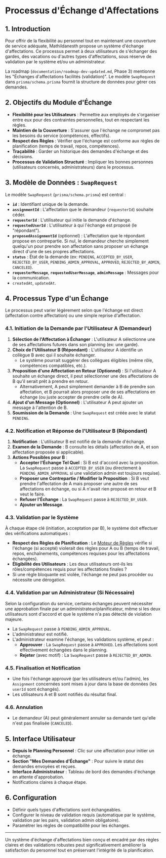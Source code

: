 # Processus d'Échange d'Affectations

## 1. Introduction

Pour offrir de la flexibilité au personnel tout en maintenant une couverture de service adéquate, Mathildanesth propose un système d'échange d'affectations. Ce processus permet à deux utilisateurs de s'échanger des gardes, des vacations ou d'autres types d'affectations, sous réserve de validation par le système et/ou un administrateur.

La roadmap (`documentation/roadmap-dev-updated.md`, Phase 3) mentionne les "Échanges d'affectations facilités (validation)". Le modèle `SwapRequest` dans `prisma/schema.prisma` fournit la structure de données pour gérer ces demandes.

## 2. Objectifs du Module d'Échange

- **Flexibilité pour les Utilisateurs** : Permettre aux employés de s'organiser entre eux pour des contraintes personnelles, tout en respectant les règles.
- **Maintien de la Couverture** : S'assurer que l'échange ne compromet pas les besoins du service (compétences, effectifs).
- **Respect des Règles** : Vérifier que l'échange est conforme aux règles de planification (temps de travail, repos, compétences).
- **Traçabilité** : Garder un historique des demandes d'échange et des décisions.
- **Processus de Validation Structuré** : Impliquer les bonnes personnes (utilisateurs concernés, administrateurs) dans le processus.

## 3. Modèle de Données : `SwapRequest`

Le modèle `SwapRequest` (`prisma/schema.prisma`) est central :

- **`id`** : Identifiant unique de la demande.
- **`assignmentId`** : L'affectation que le demandeur (`requesterId`) souhaite céder.
- **`requesterId`** : L'utilisateur qui initie la demande d'échange.
- **`requestedUserId`** : L'utilisateur à qui l'échange est proposé (le "répondant").
- **`proposedAssignmentId`** (optionnel) : L'affectation que le répondant propose en contrepartie. Si nul, le demandeur cherche simplement quelqu'un pour prendre son affectation sans proposer un échange direct d'une de ses propres affectations.
- **`status`** : État de la demande (ex: `PENDING`, `ACCEPTED_BY_USER`, `REJECTED_BY_USER`, `PENDING_ADMIN_APPROVAL`, `APPROVED`, `REJECTED_BY_ADMIN`, `CANCELED`).
- **`requesterMessage`**, **`requestedUserMessage`**, **`adminMessage`** : Messages pour la communication.
- `createdAt`, `updatedAt`.

## 4. Processus Type d'un Échange

Le processus peut varier légèrement selon que l'échange est direct (affectation contre affectation) ou une simple reprise d'affectation.

### 4.1. Initiation de la Demande par l'Utilisateur A (Demandeur)

1.  **Sélection de l'Affectation à Échanger** : L'utilisateur A sélectionne une de ses affectations futures dans son planning (ex: une garde).
2.  **Choix de l'Utilisateur B (Répondant)** : L'utilisateur A identifie un collègue B avec qui il souhaite échanger.
    - Le système pourrait suggérer des collègues éligibles (même rôle, compétences compatibles, etc.).
3.  **Proposition d'une Affectation en Retour (Optionnel)** : Si l'utilisateur A souhaite un échange direct, il peut sélectionner une des affectations de B qu'il serait prêt à prendre en retour.
    - Alternativement, A peut simplement demander à B de prendre son affectation, et B pourrait alors proposer une de ses affectations en échange (ou juste accepter de prendre celle de A).
4.  **Ajout d'un Message (Optionnel)** : L'utilisateur A peut ajouter un message à l'attention de B.
5.  **Soumission de la Demande** : Une `SwapRequest` est créée avec le statut `PENDING`.

### 4.2. Notification et Réponse de l'Utilisateur B (Répondant)

1.  **Notification** : L'utilisateur B est notifié de la demande d'échange.
2.  **Examen de la Demande** : B consulte les détails (affectation de A, et son affectation proposée si applicable).
3.  **Actions Possibles pour B** :
    - **Accepter l'Échange Tel Quel** : Si B est d'accord avec la proposition. La `SwapRequest` passe à `ACCEPTED_BY_USER` (ou directement à `PENDING_ADMIN_APPROVAL` si une validation admin est toujours requise).
    - **Proposer une Contrepartie / Modifier la Proposition** : Si B veut prendre l'affectation de A mais proposer une autre de ses affectations en échange, ou si A n'avait rien proposé en retour et B veut le faire.
    - **Refuser l'Échange** : La `SwapRequest` passe à `REJECTED_BY_USER`.
    - **Ajouter un Message**.

### 4.3. Validation par le Système

À chaque étape clé (initiation, acceptation par B), le système doit effectuer des vérifications automatiques :

- **Respect des Règles de Planification** : Le [Moteur de Règles](../../03_Planning_Generation/01_Moteur_Regles.md) vérifie si l'échange (si accepté) violerait des règles pour A ou B (temps de travail, repos, enchaînements, compétences requises pour les affectations échangées).
- **Éligibilité des Utilisateurs** : Les deux utilisateurs ont-ils les rôles/compétences requis pour les affectations finales ?
- Si une règle bloquante est violée, l'échange ne peut pas procéder ou nécessite une dérogation.

### 4.4. Validation par un Administrateur (Si Nécessaire)

Selon la configuration du service, certains échanges peuvent nécessiter une approbation finale par un administrateur/planificateur, même si les deux utilisateurs sont d'accord et que le système n'a pas détecté de violation majeure.

- La `SwapRequest` passe à `PENDING_ADMIN_APPROVAL`.
- L'administrateur est notifié.
- L'administrateur examine l'échange, les validations système, et peut :
  - **Approuver** : La `SwapRequest` passe à `APPROVED`. Les affectations sont effectivement échangées dans le planning.
  - **Rejeter** (avec motif) : La `SwapRequest` passe à `REJECTED_BY_ADMIN`.

### 4.5. Finalisation et Notification

- Une fois l'échange approuvé (par les utilisateurs et/ou l'admin), les `Assignment` concernées sont mises à jour dans la base de données (les `userId` sont échangés).
- Les utilisateurs A et B sont notifiés du résultat final.

### 4.6. Annulation

- Le demandeur (A) peut généralement annuler sa demande tant qu'elle n'est pas finalisée (`CANCELED`).

## 5. Interface Utilisateur

- **Depuis le Planning Personnel** : Clic sur une affectation pour initier un échange.
- **Section "Mes Demandes d'Échange"** : Pour suivre le statut des demandes envoyées et reçues.
- **Interface Administrateur** : Tableau de bord des demandes d'échange en attente d'approbation.
- Notifications claires à chaque étape.

## 6. Configuration

- Définir quels types d'affectations sont échangeables.
- Configurer le niveau de validation requis (automatique par le système, validation par les pairs, validation admin obligatoire).
- Paramétrer les règles de compatibilité pour les échanges.

---

Un système d'échange d'affectations bien conçu et encadré par des règles claires et des validations robustes peut significativement améliorer la satisfaction du personnel tout en préservant l'intégrité de la planification.
